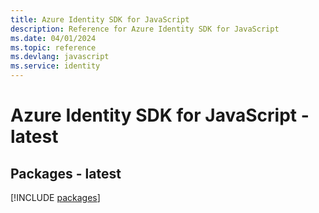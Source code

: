 ```yaml
---
title: Azure Identity SDK for JavaScript
description: Reference for Azure Identity SDK for JavaScript
ms.date: 04/01/2024
ms.topic: reference
ms.devlang: javascript
ms.service: identity
---
```

# Azure Identity SDK for JavaScript - latest
## Packages - latest
[!INCLUDE [packages](identity-index.md)]